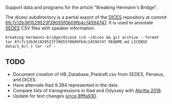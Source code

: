 Support data and programs for the article "Breaking Hermann's Bridge".

The dices/ subdirectory is a partial export of the [DICES](https://github.com/cwf2/dices)
repository at commit
[6fc7c12b361029523f39055f0b09fb4c14594747](https://github.com/cwf2/dices/tree/6fc7c12b361029523f39055f0b09fb4c14594747).
It is used to annotate
[SEDES](https://github.com/sasansom/sedes) CSV files with speaker information.

```
breaking-hermanns-bridge/dices$ (cd ~/dices && git archive --format tar 6fc7c12b361029523f39055f0b09fb4c14594747 README.md LICENSE data/1_0/) | tar -xf -
```

## TODO

* Document creation of HB_Database_Predraft.csv from SEDES, Perseus, and DICES.
* Have alternate Iliad 9.394 represented in the data.
* Compare lists of transgressions in Iliad and Odyssey with [Abritta 2018](https://empgriegos.wordpress.com/datos-experimentales/sobre-las-violaciones-del-puente-de-hermann/).
* Update for text changes [since 8fffa930](https://github.com/sasansom/sedes/compare/8fffa930aad32c1449fb2aec779f86a6eb3111f6...c08cb6fb7e7e68ddb851821e159fcf22dc2452a8).
